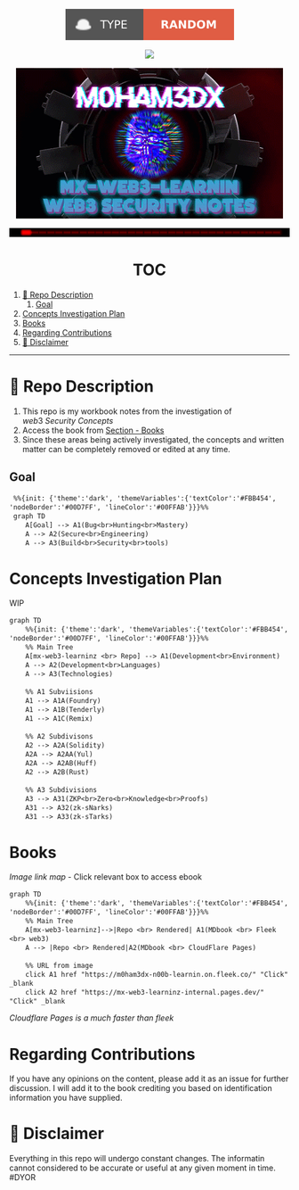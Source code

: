 <p align="center">
<a href="https://twitter.com/m0ham3dxx" target="_blank">
<img src="./img/trs.svg">
</a>
</p>
<p align="center">
<a href="https://twitter.com/m0ham3dxx" target="_blank">
<img src="https://hits.seeyoufarm.com/api/count/incr/badge.svg?url=https%3A%2F%2Fgithub.com%2Fm0ham3dx%2Fmx-web3-learninz&count_bg=%23FF34EB&title_bg=%23000000&icon=exercism.svg&icon_color=%23FFD400&title=n00byn00bz&edge_flat=false/">
</a>
</p>

<p align="center">
<a href="https://twitter.com/m0ham3dxx" target="_blank">
<img src="./img/mxh.gif">
</a>
</p>

<p align="center">
<a href="https://twitter.com/m0ham3dxx" target="_blank">
<img src="./img/al.gif">
</a>
</p>


<h1 align="center">TOC</h1>

1. [🍌 Repo Description](#-repo-description)
   1. [Goal](#goal)
2. [Concepts Investigation Plan](#concepts-investigation-plan)
3. [Books](#books)
4. [Regarding Contributions](#regarding-contributions)
5. [🍌 Disclaimer](#-disclaimer)

---
# 🍌 Repo Description 

1. This repo is my workbook notes from the investigation of $web3 \ Security \ Concepts$
2. Access the book from [Section - Books](#books)
3. Since these areas being actively investigated, the concepts and written matter can be completely removed or edited at any time. 
   
## Goal 

```mermaid
 %%{init: {'theme':'dark', 'themeVariables':{'textColor':'#FBB454', 'nodeBorder':'#00D7FF', 'lineColor':'#00FFAB'}}}%%
 graph TD
    A[Goal] --> A1(Bug<br>Hunting<br>Mastery)
    A --> A2(Secure<br>Engineering)
    A --> A3(Build<br>Security<br>tools)    
```

# Concepts Investigation Plan 

WIP

```mermaid 
graph TD
    %%{init: {'theme':'dark', 'themeVariables':{'textColor':'#FBB454', 'nodeBorder':'#00D7FF', 'lineColor':'#00FFAB'}}}%% 
    %% Main Tree
    A[mx-web3-learninz <br> Repo] --> A1(Development<br>Environment)
    A --> A2(Development<br>Languages)
    A --> A3(Technologies)

    %% A1 Subviisions 
    A1 --> A1A(Foundry)
    A1 --> A1B(Tenderly)
    A1 --> A1C(Remix)

    %% A2 Subdivisons 
    A2 --> A2A(Solidity)
    A2A --> A2AA(Yul)
    A2A --> A2AB(Huff)
    A2 --> A2B(Rust)

    %% A3 Subdivisions
    A3 --> A31(ZKP<br>Zero<br>Knowledge<br>Proofs)
    A31 --> A32(zk-sNarks)
    A31 --> A33(zk-sTarks)

```

# Books 

*Image link map* - Click relevant box to access ebook

```mermaid 
graph TD
    %%{init: {'theme':'dark', 'themeVariables':{'textColor':'#FBB454', 'nodeBorder':'#00D7FF', 'lineColor':'#00FFAB'}}}%% 
    %% Main Tree 
    A[mx-web3-learninz]-->|Repo <br> Rendered| A1(MDbook <br> Fleek <br> web3)
    A --> |Repo <br> Rendered|A2(MDbook <br> CloudFlare Pages)

    %% URL from image
    click A1 href "https://m0ham3dx-n00b-learnin.on.fleek.co/" "Click" _blank
    click A2 href "https://mx-web3-learninz-internal.pages.dev/" "Click" _blank
```

$Cloudflare \ Pages \ is \ a\ much\ faster\ than\ fleek$

# Regarding Contributions 

If you have any opinions on the content, please add it as an issue for further discussion. I will add it to the book crediting you based on identification information you have supplied.


# 🍌 Disclaimer 

Everything in this repo will undergo constant changes. The informatin cannot considered to be accurate or useful at any given moment in time. #DYOR 